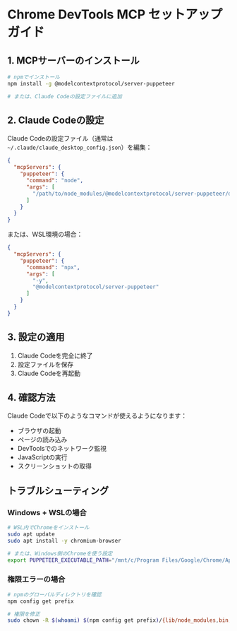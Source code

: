# Chrome DevTools MCP セットアップガイド

## 1. MCPサーバーのインストール

```bash
# npmでインストール
npm install -g @modelcontextprotocol/server-puppeteer

# または、Claude Codeの設定ファイルに追加
```

## 2. Claude Codeの設定

Claude Codeの設定ファイル（通常は `~/.claude/claude_desktop_config.json`）を編集：

```json
{
  "mcpServers": {
    "puppeteer": {
      "command": "node",
      "args": [
        "/path/to/node_modules/@modelcontextprotocol/server-puppeteer/dist/index.js"
      ]
    }
  }
}
```

または、WSL環境の場合：

```json
{
  "mcpServers": {
    "puppeteer": {
      "command": "npx",
      "args": [
        "-y",
        "@modelcontextprotocol/server-puppeteer"
      ]
    }
  }
}
```

## 3. 設定の適用

1. Claude Codeを完全に終了
2. 設定ファイルを保存
3. Claude Codeを再起動

## 4. 確認方法

Claude Codeで以下のようなコマンドが使えるようになります：
- ブラウザの起動
- ページの読み込み
- DevToolsでのネットワーク監視
- JavaScriptの実行
- スクリーンショットの取得

## トラブルシューティング

### Windows + WSLの場合
```bash
# WSL内でChromeをインストール
sudo apt update
sudo apt install -y chromium-browser

# または、Windows側のChromeを使う設定
export PUPPETEER_EXECUTABLE_PATH="/mnt/c/Program Files/Google/Chrome/Application/chrome.exe"
```

### 権限エラーの場合
```bash
# npmのグローバルディレクトリを確認
npm config get prefix

# 権限を修正
sudo chown -R $(whoami) $(npm config get prefix)/{lib/node_modules,bin,share}
```